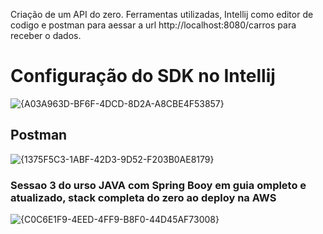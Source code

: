 
  Criação de um API do zero.
  Ferramentas utilizadas, Intellij como editor de codigo e postman para aessar a url http://localhost:8080/carros para receber o dados.

   <h1> Configuração do SDK no Intellij  </h1>

![{A03A963D-BF6F-4DCD-8D2A-A8CBE4F53857}](https://github.com/user-attachments/assets/caa2f4a0-9a9d-428e-b51a-be72f1e3bf75)


  <h2>Postman</h2>

![{1375F5C3-1ABF-42D3-9D52-F203B0AE8179}](https://github.com/user-attachments/assets/85486d25-356f-4c81-85ec-63522e8708b2)

<h3>Sessao 3 do urso JAVA com Spring Booy em guia ompleto e atualizado, stack completa do zero ao deploy na AWS</h3>

![{C0C6E1F9-4EED-4FF9-B8F0-44D45AF73008}](https://github.com/user-attachments/assets/cf4c8bc6-329a-4803-8b7a-eef79a2f9e69)

